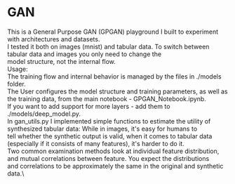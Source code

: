 # GAN
This is a General Purpose GAN (GPGAN) playground I built to experiment with architectures and datasets.\
I tested it both on images (mnist) and tabular data. To switch between tabular data and images you only need to change the\
model structure, not the internal flow.\
Usage:\
The training flow and internal behavior is managed by the files in ./models folder.\
The User configures the model structure and training parameters, as well as the training data, from the main notebook - GPGAN_Notebook.ipynb.\
If you want to add support for more layers - add them to ./models/deep_model.py.\
In gan_utils.py I implemented simple functions to estimate the utility of synthesized tabular data: While in images, it's easy for humans to\
tell whether the synthetic output is valid, when it comes to tabular data (especially if it consists of many features), it's harder to do it.\
Two common examination methods look at individual feature distribution, and mutual correlations between feature. You expect the distributions\
and correlations to be approximately the same in the original and synthetic data.\
